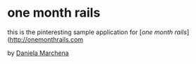 # one month rails

this is the pinteresting sample application for 
[*one month rails*](http://onemonthrails.com

by [Daniela Marchena](marchdaniela@gmail.com)